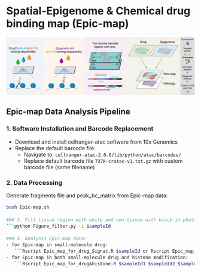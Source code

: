 # Spatial-Epigenome & Chemical drug binding map (Epic-map)

![image](https://github.com/jiangfuqing/Epic-map/blob/main/Epic-map.jpg)

## Epic-map Data Analysis Pipeline

### 1. Software Installation and Barcode Replacement
- Download and install cellranger-atac software from 10x Genomics
- Replace the default barcode file:
  - Navigate to: `cellranger-atac-2.0.0/lib/python/atac/barcodes/`
  - Replace default barcode file `737K-cratac-v1.txt.gz` with custom barcode file (same filename)

### 2. Data Processing
Generate fragments file and peak_bc_matrix from Epic-map data:
```bash
bash Epic-map.sh

### 3. Fill tissue region with white and non-tissue with black in photoshop manually and saved as $sampleId-PS.jpg:
```python Figure_filter.py -i $sampleId

### 4. Analysis Epic-map data:
- for Epic-map in small-molecule drug:
   ```Rscript Epic_map_for_drug_Signac.R $sampleId or Rscript Epic_map_for_drug_ArchR.R $sampleId
- for Epic-map in both small-molecule drug and histone modification:
   ```Rscript Epic_map_for_drug&histone.R $sampleId1 $sampleId2 $sampleId1 $modality1 $modality2

